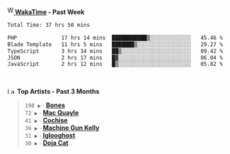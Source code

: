<img src="https://github.com/dxnter/dxnter/assets/17434202/67b21fa4-d36d-46f9-9dec-f23d976b00ef" alt="WakaTime Logo" width="14" height="18"/><a href="https://wakatime.com/@dxnter" target="_blank"><strong> WakaTime</strong></a><strong> - Past Week</strong>

<!--START_SECTION:waka-->

```txt
Total Time: 37 hrs 50 mins

PHP              17 hrs 14 mins  ███████████▒░░░░░░░░░░░░░   45.46 %
Blade Template   11 hrs 5 mins   ███████▒░░░░░░░░░░░░░░░░░   29.27 %
TypeScript       3 hrs 34 mins   ██▒░░░░░░░░░░░░░░░░░░░░░░   09.42 %
JSON             2 hrs 17 mins   █▓░░░░░░░░░░░░░░░░░░░░░░░   06.04 %
JavaScript       2 hrs 12 mins   █▒░░░░░░░░░░░░░░░░░░░░░░░   05.82 %
```

<!--END_SECTION:waka-->

<br/>

<!--START_LASTFM_ARTISTS:{"period": "3month", "rows": 6}-->
<a href="https://last.fm" target="_blank"><img src="https://user-images.githubusercontent.com/17434202/215290617-e793598d-d7c9-428f-9975-156db1ba89cc.svg" alt="Last.fm Logo" width="18" height="13"/></a> **Top Artists - Past 3 Months**

> `198 ▶️` ∙ **[Bones](https://www.last.fm/music/Bones)**<br/>
> `72 ▶️` ∙ **[Mac Quayle](https://www.last.fm/music/Mac+Quayle)**<br/>
> `41 ▶️` ∙ **[Cochise](https://www.last.fm/music/Cochise)**<br/>
> `36 ▶️` ∙ **[Machine Gun Kelly](https://www.last.fm/music/Machine+Gun+Kelly)**<br/>
> `31 ▶️` ∙ **[Iglooghost](https://www.last.fm/music/Iglooghost)**<br/>
> `30 ▶️` ∙ **[Doja Cat](https://www.last.fm/music/Doja+Cat)**<br/>
<!--END_LASTFM_ARTISTS-->
